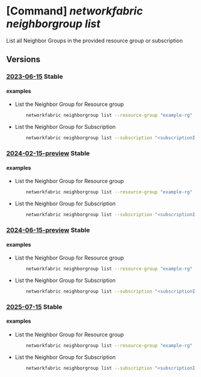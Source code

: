 # [Command] _networkfabric neighborgroup list_

List all Neighbor Groups in the provided resource group or subscription

## Versions

### [2023-06-15](/Resources/mgmt-plane/L3N1YnNjcmlwdGlvbnMve30vcHJvdmlkZXJzL21pY3Jvc29mdC5tYW5hZ2VkbmV0d29ya2ZhYnJpYy9uZWlnaGJvcmdyb3Vwcw==/2023-06-15.xml) **Stable**

<!-- mgmt-plane /subscriptions/{}/providers/microsoft.managednetworkfabric/neighborgroups 2023-06-15 -->
<!-- mgmt-plane /subscriptions/{}/resourcegroups/{}/providers/microsoft.managednetworkfabric/neighborgroups 2023-06-15 -->

#### examples

- List the Neighbor Group for Resource group
    ```bash
        networkfabric neighborgroup list --resource-group "example-rg"
    ```

- List the Neighbor Group for Subscription
    ```bash
        networkfabric neighborgroup list --subscription "<subscriptionId>"
    ```

### [2024-02-15-preview](/Resources/mgmt-plane/L3N1YnNjcmlwdGlvbnMve30vcHJvdmlkZXJzL21pY3Jvc29mdC5tYW5hZ2VkbmV0d29ya2ZhYnJpYy9uZWlnaGJvcmdyb3Vwcw==/2024-02-15-preview.xml) **Stable**

<!-- mgmt-plane /subscriptions/{}/providers/microsoft.managednetworkfabric/neighborgroups 2024-02-15-preview -->
<!-- mgmt-plane /subscriptions/{}/resourcegroups/{}/providers/microsoft.managednetworkfabric/neighborgroups 2024-02-15-preview -->

#### examples

- List the Neighbor Group for Resource group
    ```bash
        networkfabric neighborgroup list --resource-group "example-rg"
    ```

- List the Neighbor Group for Subscription
    ```bash
        networkfabric neighborgroup list --subscription "<subscriptionId>"
    ```

### [2024-06-15-preview](/Resources/mgmt-plane/L3N1YnNjcmlwdGlvbnMve30vcHJvdmlkZXJzL21pY3Jvc29mdC5tYW5hZ2VkbmV0d29ya2ZhYnJpYy9uZWlnaGJvcmdyb3Vwcw==/2024-06-15-preview.xml) **Stable**

<!-- mgmt-plane /subscriptions/{}/providers/microsoft.managednetworkfabric/neighborgroups 2024-06-15-preview -->
<!-- mgmt-plane /subscriptions/{}/resourcegroups/{}/providers/microsoft.managednetworkfabric/neighborgroups 2024-06-15-preview -->

#### examples

- List the Neighbor Group for Resource group
    ```bash
        networkfabric neighborgroup list --resource-group "example-rg"
    ```

- List the Neighbor Group for Subscription
    ```bash
        networkfabric neighborgroup list --subscription "<subscriptionId>"
    ```

### [2025-07-15](/Resources/mgmt-plane/L3N1YnNjcmlwdGlvbnMve30vcHJvdmlkZXJzL21pY3Jvc29mdC5tYW5hZ2VkbmV0d29ya2ZhYnJpYy9uZWlnaGJvcmdyb3Vwcw==/2025-07-15.xml) **Stable**

<!-- mgmt-plane /subscriptions/{}/providers/microsoft.managednetworkfabric/neighborgroups 2025-07-15 -->
<!-- mgmt-plane /subscriptions/{}/resourcegroups/{}/providers/microsoft.managednetworkfabric/neighborgroups 2025-07-15 -->

#### examples

- List the Neighbor Group for Resource group
    ```bash
        networkfabric neighborgroup list --resource-group "example-rg"
    ```

- List the Neighbor Group for Subscription
    ```bash
        networkfabric neighborgroup list --subscription "<subscriptionId>"
    ```
